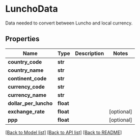 # LunchoData

Data needed to convert between Luncho and local currency. 

## Properties
Name | Type | Description | Notes
------------ | ------------- | ------------- | -------------
**country_code** | **str** |  | 
**country_name** | **str** |  | 
**continent_code** | **str** |  | 
**currency_code** | **str** |  | 
**currency_name** | **str** |  | 
**dollar_per_luncho** | **float** |  | 
**exchange_rate** | **float** |  | [optional] 
**ppp** | **float** |  | [optional] 

[[Back to Model list]](../README.md#documentation-for-models) [[Back to API list]](../README.md#documentation-for-api-endpoints) [[Back to README]](../README.md)


